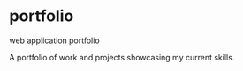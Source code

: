 # portfolio

web application portfolio

A portfolio of work and projects showcasing my current skills.
